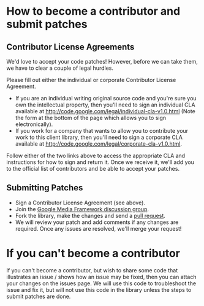 # How to become a contributor and submit patches

## Contributor License Agreements

We'd love to accept your code patches! However, before we can take them, we have to clear a couple of legal hurdles.

Please fill out either the individual or corporate Contributor License Agreement.

- If you are an individual writing original source code and you're sure you own the intellectual property, then you'll need to sign an individual CLA available at http://code.google.com/legal/individual-cla-v1.0.html (Note the form at the bottom of the page which allows you to sign electronically).
- If you work for a company that wants to allow you to contribute your work to this client library, then you'll need to sign a corporate CLA available at http://code.google.com/legal/corporate-cla-v1.0.html.

Follow either of the two links above to access the appropriate CLA and instructions for how to sign and return it. Once we receive it, we'll add you to the official list of contributors and be able to accept your patches.

## Submitting Patches

- Sign a Contributor License Agreement (see above).
- Join the [Google Media Framework discussion group](http://groups.google.com/d/forum/google-media-framework).
- Fork the library, make the changes and send a [pull request](https://help.github.com/articles/using-pull-requests).
- We will review your patch and add comments if any changes are required. Once any issues are resolved, we'll merge your request!

# If you can't become a contributor

If you can't become a contributor, but wish to share some code that illustrates an issue / shows how an issue may be fixed, then you can attach your changes on the issues page. We will use this code to troubleshoot the issue and fix it, but will not use this code in the library unless the steps to submit patches are done.